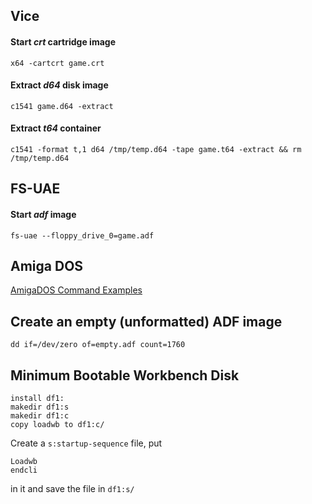 Vice
----
#### Start *crt* cartridge image
	x64 -cartcrt game.crt

#### Extract *d64* disk image
	c1541 game.d64 -extract

#### Extract *t64* container
	c1541 -format t,1 d64 /tmp/temp.d64 -tape game.t64 -extract && rm /tmp/temp.d64


FS-UAE
------

#### Start *adf* image
	fs-uae --floppy_drive_0=game.adf

Amiga DOS
---------
[AmigaDOS Command Examples](http://wiki.amigaos.net/wiki/AmigaOS_Manual:_AmigaDOS_Command_Examples)


Create an empty (unformatted) ADF image
---------------------------------------
    dd if=/dev/zero of=empty.adf count=1760


Minimum Bootable Workbench Disk
-------------------------------
	install df1:
	makedir df1:s
	makedir df1:c
	copy loadwb to df1:c/

Create a `s:startup-sequence` file, put

	Loadwb
	endcli

in it and save the file in `df1:s/`
